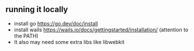 ## running it locally

- install go https://go.dev/doc/install
- install wails https://wails.io/docs/gettingstarted/installation/ (attention to the PATH)
- It also may need some extra libs like libwebkit
